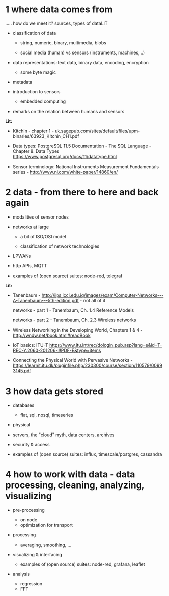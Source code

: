 # 1 where data comes from 

..... how do we meet it? sources, types of dataLIT

* classification of data

  * string, numeric, binary, multimedia, blobs
    
  * social media (human) vs sensors (instruments, machines, ..)

* data representations: text data, binary data, encoding, encryption
  * some byte magic

* metadata
		
* introduction to sensors

  * embedded computing

* remarks on the relation between humans and sensors

__Lit:__ 

* Kitchin - chapter 1 -  uk.sagepub.com/sites/default/files/upm-binaries/63923_Kitchin_CH1.pdf

* Data types: PostgreSQL 11.5 Documentation - The SQL Language - Chapter 8. Data Types https://www.postgresql.org/docs/11/datatype.html



* Sensor terminology: National Instruments Measurement Fundamentals series - http://www.ni.com/white-paper/14860/en/


# 2 data - from there to here and back again

* modalities of sensor nodes

* networks at large

  * a bit of ISO/OSI model
  
  * classification of network technologies

* LPWANs

* http APIs, MQTT

* examples of (open source) suites: node-red, telegraf

__Lit:__ 

* Tanenbaum - http://iips.icci.edu.iq/images/exam/Computer-Networks---A-Tanenbaum---5th-edition.pdf - not all of it

	networks - part 1 - Tanembaum, Ch. 1.4 Reference Models
	
	
	networks - part 2 - Tanembaum, Ch. 2.3 Wireless networks

* Wireless Networking in the Developing World, Chapters 1 & 4 - http://wndw.net/book.html#readBook

* IoT basics: ITU-T https://www.itu.int/rec/dologin_pub.asp?lang=e&id=T-REC-Y.2060-201206-I!!PDF-E&type=items

* Connecting the Physical World with Pervasive Networks - https://learnit.itu.dk/pluginfile.php/230300/course/section/110579/00993145.pdf




	
		
# 3 how data gets stored

* databases
  * flat, sql, nosql, timeseries
* physical
* servers, the "cloud" myth, data centers, archives
* security & access

 * examples of (open source) suites: influx, timescale/postgres, cassandra
	

# 4 how to work with data - data processing, cleaning, analyzing, visualizing

* pre-processing

  * on node
  * optimization for transport

* processing

  * averaging, smoothing, ...
  
* visualizing & interfacing

  * examples of (open source) suites: node-red, grafana, leaflet

  
* analysis

  * regression
  * FFT
  
  


